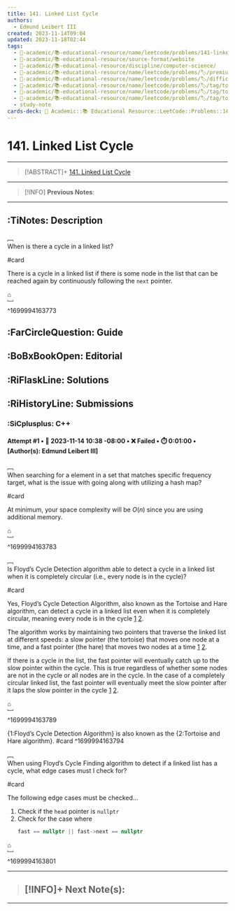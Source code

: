```yaml
---
title: 141. Linked List Cycle
authors:
  - Edmund Leibert III
created: 2023-11-14T09:04
updated: 2023-11-18T02:44
tags:
  - 🔴-academic/📚-educational-resource/name/leetcode/problems/141-linked-list-cycle
  - 🔴-academic/📚-educational-resource/source-format/website
  - 🔴-academic/📚-educational-resource/discipline/computer-science/
  - 🔴-academic/📚-educational-resource/name/leetcode/problems/🏷️/premium/no
  - 🔴-academic/📚-educational-resource/name/leetcode/problems/🏷️/difficulty/easy
  - 🔴-academic/📚-educational-resource/name/leetcode/problems/🏷️/tag/topic/hash-table
  - 🔴-academic/📚-educational-resource/name/leetcode/problems/🏷️/tag/topic/linked-list
  - 🔴-academic/📚-educational-resource/name/leetcode/problems/🏷️/tag/topic/two-pointers
  - study-note
cards-deck: 🔴 Academic::📚 Educational Resource::LeetCode::Problems::141. Linked List Cycle
---
```


# 141. Linked List Cycle

---

> [!ABSTRACT]+
> [141. Linked List Cycle](https://leetcode.com/problems/linked-list-cycle/description/)

---

> [!INFO]
> **Previous Notes**:
> 

---

## :TiNotes: Description

﹇<br>
When is there a cycle in a linked list?

#card 

There is a cycle in a linked list if there is some node in the list that can be reached again by continuously following the `next` pointer.

⌂
<br>﹈<br>^1699994163773

## :FarCircleQuestion: Guide

## :BoBxBookOpen: Editorial

## :RiFlaskLine: Solutions



## :RiHistoryLine: Submissions

### :SiCplusplus: C++

#### **Attempt #1** • 📆 2023-11-14 10:38 -08:00 • ❌ Failed • ⏱️ 0:01:00 • \[Author(s): Edmund Leibert III\]

﹇<br>
When searching for a element in a set that matches specific frequency target, what is the issue with going along with utilizing a hash map?

#card 

At minimum, your space complexity will be $O(n)$ since you are using additional memory.

⌂
<br>﹈<br>^1699994163783

﹇<br>
Is Floyd’s Cycle Detection algorithm able to detect a cycle in a linked list when it is completely circular (i.e., every node is in the cycle)?

#card 

Yes, Floyd’s Cycle Detection Algorithm, also known as the Tortoise and Hare algorithm, can detect a cycle in a linked list even when it is completely circular, meaning every node is in the cycle [1](https://www.geeksforgeeks.org/floyds-cycle-finding-algorithm/) [2](https://en.wikipedia.org/wiki/Cycle_detection).

The algorithm works by maintaining two pointers that traverse the linked list at different speeds: a slow pointer (the tortoise) that moves one node at a time, and a fast pointer (the hare) that moves two nodes at a time [1](https://www.geeksforgeeks.org/floyds-cycle-finding-algorithm/) [2](https://en.wikipedia.org/wiki/Cycle_detection).

If there is a cycle in the list, the fast pointer will eventually catch up to the slow pointer within the cycle. This is true regardless of whether some nodes are not in the cycle or all nodes are in the cycle. In the case of a completely circular linked list, the fast pointer will eventually meet the slow pointer after it laps the slow pointer in the cycle [1](https://www.geeksforgeeks.org/floyds-cycle-finding-algorithm/) [2](https://en.wikipedia.org/wiki/Cycle_detection).

⌂
<br>﹈<br>^1699994163789

{1:Floyd’s Cycle Detection Algorithm} is also known as the {2:Tortoise and Hare algorithm}. #card
^1699994163794

﹇<br>
When using Floyd’s Cycle Finding algorithm to detect if a linked list has a cycle, what edge cases must I check for?

#card 

The following edge cases must be checked…
1. Check if the `head` pointer is `nullptr`
2. Check for the case where 
	```cpp
	fast == nullptr || fast->next == nullptr
	```   

⌂
<br>﹈<br>^1699994163801

---

> [!INFO]+ 
> **Next Note(s)**:
> - 

---
